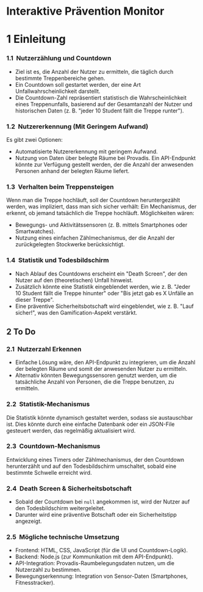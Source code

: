 # Interaktive Prävention Monitor
# 1&nbsp;Einleitung
### 1.1&nbsp;&nbsp;Nutzerzählung und Countdown
- Ziel ist es, die Anzahl der Nutzer zu ermitteln, die täglich durch bestimmte Treppenbereiche gehen.
- Ein Countdown soll gestartet werden, der eine Art Unfallwahrscheinlichkeit darstellt.
- Die Countdown-Zahl repräsentiert statistisch die Wahrscheinlichkeit eines Treppenunfalls, basierend auf der Gesamtanzahl der Nutzer und historischen Daten (z. B. "jeder 10&nbsp;Student fällt die Treppe runter").
### 1.2&nbsp;&nbsp;Nutzererkennung (Mit Geringem Aufwand)
Es gibt zwei Optionen:
- Automatisierte Nutzererkennung mit geringem Aufwand.
- Nutzung von Daten über belegte Räume bei Provadis. Ein API-Endpunkt könnte zur Verfügung gestellt
  werden, der die Anzahl der anwesenden Personen anhand der belegten Räume liefert.
### 1.3&nbsp;&nbsp;Verhalten beim Treppensteigen
Wenn man die Treppe hochläuft, soll der Countdown heruntergezählt werden, was impliziert, dass man sich sicher verhält: Ein Mechanismus, der erkennt, ob jemand tatsächlich die Treppe hochläuft.
Möglichkeiten wären:
- Bewegungs- und Aktivitätssensoren (z. B. mittels Smartphones oder Smartwatches).
- Nutzung eines einfachen Zählmechanismus, der die Anzahl der zurückgelegten Stockwerke berücksichtigt.
###  1.4&nbsp;&nbsp;Statistik und Todesbildschirm
- Nach Ablauf des Countdowns erscheint ein "Death Screen", der den Nutzer auf den (theoretischen) Unfall hinweist.
- Zusätzlich könnte eine Statistik eingeblendet werden, wie z. B. "Jeder 10&nbsp;Student fällt die Treppe hinunter" oder "Bis jetzt gab es X Unfälle an dieser Treppe".
- Eine präventive Sicherheitsbotschaft wird eingeblendet, wie z. B. "Lauf sicher!", was den Gamification-Aspekt verstärkt.
## 2&nbsp;To Do
### 2.1&nbsp;&nbsp;Nutzerzahl Erkennen
- Einfache Lösung wäre, den API-Endpunkt zu integrieren, um die Anzahl der belegten Räume und somit der anwesenden Nutzer zu ermitteln.
- Alternativ könnten Bewegungssensoren genutzt werden, um die tatsächliche Anzahl von Personen, die die Treppe benutzen, zu ermitteln.
### 2.2&nbsp;&nbsp;Statistik-Mechanismus
Die Statistik könnte dynamisch gestaltet werden, sodass sie austauschbar ist. Dies könnte durch eine einfache Datenbank oder ein JSON-File gesteuert werden, das regelmäßig aktualisiert wird.
### 2.3&nbsp;&nbsp;Countdown-Mechanismus
Entwicklung eines Timers oder Zählmechanismus, der den Countdown herunterzählt und auf den Todesbildschirm umschaltet, sobald eine bestimmte Schwelle erreicht wird.
### 2.4&nbsp;&nbsp;Death Screen & Sicherheitsbotschaft
- Sobald der Countdown bei `null` angekommen ist, wird der Nutzer auf den Todesbildschirm weitergeleitet.
- Darunter wird eine präventive Botschaft oder ein Sicherheitstipp angezeigt.
### 2.5&nbsp;&nbsp;Mögliche technische Umsetzung
- Frontend: HTML, CSS, JavaScript (für die UI und Countdown-Logik).
- Backend: Node.js (zur Kommunikation mit dem API-Endpunkt).
- API-Integration: Provadis-Raumbelegungsdaten nutzen, um die Nutzerzahl zu bestimmen.
- Bewegungserkennung: Integration von Sensor-Daten (Smartphones, Fitnesstracker).